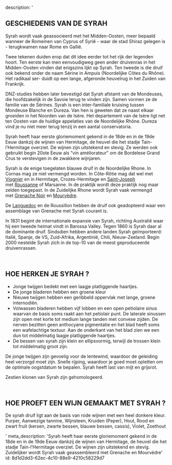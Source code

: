 description: '<h2 class="text-base md:text-lg">GESCHIEDENIS VAN DE SYRAH</h2><p>Syrah wordt vaak geassocieerd met het Midden-Oosten, meer bepaald wanneer de Romeinen van Cyprus of Syrië - waar de stad Shiraz gelegen is - terugkwamen naar Rome en Gallië. </p><p>Twee tekenen duiden erop dat dit idee eerder tot het rijk der legenden hoort. Ten eerste kan men eenvoudigweg geen ander druivenras in het Midden-Oosten vinden dat enigszins lijkt op Syrah. Ten tweede is die druif ook bekend onder de naam Sérine in Ampuis (Noordelijke Côtes du Rhône). Het radikaal ser- duidt op een lange, afgeronde heuvelrug in het Zuiden van Frankrijk.</p><p>DNZ-studies hebben later bevestigd dat Syrah afstamt van de Mondeuses, die hoofdzakelijk in de Savoie terug te vinden zijn. Samen vormen ze de familie van de Sérines. Syrah is een inter-familiale kruising tussen Mondeuse Blanche en Dureza. Van hen is geweten dat ze naast elkaar groeiden in het Noorden van de Isère. Het departement van de Isère ligt net ten Oosten van de huidige appelaties van de Noordelijke Rhône. Dureza vind je nu niet meer terug tenzij in een aantal conservatoria. </p><p>Syrah heeft haar eerste gloriemoment gekend in de 18de en in de 19de Eeuw dankzij de wijnen van Hermitage, de heuvel die het stadje Tain-l’Hermitage overziet. De wijnen zijn uitstekend en stevig. Ze werden ook gebruikt begin 20ste Eeuw als “vin améliorateur” om de Bordelese Grand Crus te verstevigen in de zwakkere wijnjaren.</p><p>Syrah is de enige toegelaten blauwe druif in de Noordelijke Rhone. In Cornas mag ze niet vermengd worden. In Côte-Rôtie mag dat wel met <a href="/nl/grape/viognier">Viognier</a> en in Hermitage, Crozes-Hermitage en <a href="/nl/region/saint-joseph">Saint-Joseph</a> met&nbsp;<a href="/nl/grape/roussanne">Roussanne</a>&nbsp;of Marsanne. In de praktijk wordt deze praktijk nog maar zelden toegepast. In de Zuidelijke Rhone wordt Syrah vaak vermengd met&nbsp;<a href="/nl/grape/grenache-noir">Grenache Noir</a>&nbsp;en&nbsp;<a href="/nl/grape/mourvedre">Mourvèdre</a>.</p><p>De <a href="/nl/region/languedoc">Languedoc</a> en de Roussillon hebben de druif ook geadopteerd waar een assemblage van Grenache met Syrah courant is.</p><p>In 1831 begint de internationale expansie van Syrah, richting Australië waar hij een tweede heimat vindt in Barossa Valley. Tegen 1860 is Syrah daar al de dominante druif. Sindsdien hebben andere landen Syrah geïmporteerd: Italië, Spanje, de VS, Zuid-Afrika, Argentinië, Chili, Nieuw-Zeeland. Begin 2000 nestelde Syrah zich in de top-10 van de meest geproduceerde druivenrassen.</p><p><br></p><h2 class="text-base md:text-lg">HOE HERKEN JE SYRAH ?</h2><ul><li>Jonge twijgen bedekt met een laagje platliggende haartjes.</li><li>De jonge bladeren hebben een groene kleur</li><li>Nieuwe twijgen hebben een geribbeld oppervlak met lange, groene internodiën.</li><li>Volwassen bladeren hebben vijf lobben en een open petiolaire sinus waarvan de basis soms raakt aan het petiolair punt. De laterale sinussen zijn open met korte tot medium lange tanden met convexe zijden. De nerven bezitten geen anthocyane pigmentatie en het blad heeft soms een wafelachtige textuur. Aan de onderkant van het blad zien we een dun tot middelmatig laagje platliggende haartjes.</li><li>De bessen van syrah zijn klein en ellipsvormig, terwijl de trossen klein tot middelmatig groot zijn.</li></ul><p>De jonge twijgen zijn gevoelig voor de lentewind, waardoor de geleiding heel verzorgd moet zijn. Snelle rijping, waardoor je goed moet opletten om de optimale oogstdatum te bepalen. Syrah heeft last van mijt en grijsrot.</p><p>Zestien klonen van Syrah zijn gehomologeerd.</p><p><br></p><h2 class="text-base md:text-lg">HOE PROEFT EEN WIJN GEMAAKT MET SYRAH ?</h2><p>De syrah druif ligt aan de basis van rode wijnen met een heel donkere kleur. Purper, Aanwezige tannine, Wijnsteen, Kruiden (Peper), Hout, Rood en zwart fruit (kersen, zwarte bessen, blauwe bessen, cassis), Violet, Zoethout</p>'
meta_description: 'Syrah heeft haar eerste gloriemoment gekend in de 18de en in de 19de Eeuw dankzij de wijnen van Hermitage, de heuvel die het stadje Tain-l’Hermitage overziet. De wijnen zijn uitstekend en stevig. Zuidelijker wordt Syrah vaak geassembleerd met Grenache en Mourvèdre'
id: 8d1d2dd3-62ec-4c10-88e9-4210c58229d7

